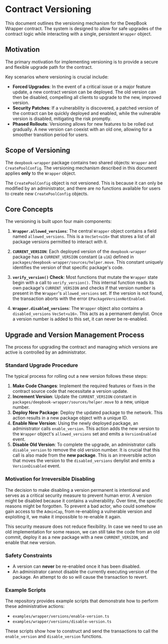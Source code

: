 # Contract Versioning

This document outlines the versioning mechanism for the DeepBook Wrapper contract. The system is designed to allow for safe upgrades of the contract logic while interacting with a single, persistent `Wrapper` object.

## Motivation

The primary motivation for implementing versioning is to provide a secure and flexible upgrade path for the contract.

Key scenarios where versioning is crucial include:

- **Forced Upgrades**: In the event of a critical issue or a major feature update, a new contract version can be deployed. The old version can then be disabled, compelling all clients to upgrade to the new, improved version.
- **Security Patches**: If a vulnerability is discovered, a patched version of the contract can be quickly deployed and enabled, while the vulnerable version is disabled, mitigating the risk promptly.
- **Phased Rollouts**: Versioning allows for new features to be rolled out gradually. A new version can coexist with an old one, allowing for a smoother transition period for users.

## Scope of Versioning

The `deepbook-wrapper` package contains two shared objects: `Wrapper` and `CreatePoolConfig`. The versioning mechanism described in this document applies **only** to the `Wrapper` object.

The `CreatePoolConfig` object is not versioned. This is because it can only be modified by an administrator, and there are no functions available for users to create new `CreatePoolConfig` objects.

## Core Concepts

The versioning is built upon four main components:

1.  **`Wrapper.allowed_versions`**: The central `Wrapper` object contains a field named `allowed_versions`. This is a `VecSet<u16>` that stores a list of all package versions permitted to interact with it.

2.  **`CURRENT_VERSION`**: Each deployed version of the `deepbook-wrapper` package has a `CURRENT_VERSION` constant (a `u16`) defined in `packages/deepbook-wrapper/sources/helper.move`. This constant uniquely identifies the version of that specific package's code.

3.  **`verify_version()` Check**: Most functions that mutate the `Wrapper` state begin with a call to `verify_version()`. This internal function reads its own package's `CURRENT_VERSION` and checks if that version number is present in the `Wrapper`'s `allowed_versions` set. If the version is not found, the transaction aborts with the error `EPackageVersionNotEnabled`.

4.  **`Wrapper.disabled_versions`**: The `Wrapper` object also contains a `disabled_versions` `VecSet<u16>`. This acts as a permanent denylist. Once a version number is added to this set, it can never be re-enabled.

## Upgrade and Version Management Process

The process for upgrading the contract and managing which versions are active is controlled by an administrator.

### Standard Upgrade Procedure

The typical process for rolling out a new version follows these steps:

1.  **Make Code Changes**: Implement the required features or fixes in the contract source code that necessitate a version update.
2.  **Increment Version**: Update the `CURRENT_VERSION` constant in `packages/deepbook-wrapper/sources/helper.move` to a new, unique number.
3.  **Deploy New Package**: Deploy the updated package to the network. This action results in a new package object with a unique ID.
4.  **Enable New Version**: Using the newly deployed package, an administrator calls `enable_version`. This action adds the new version to the `Wrapper` object's `allowed_versions` set and emits a `VersionEnabled` event.
5.  **Disable Old Version**: To complete the upgrade, an administrator calls `disable_version` to remove the old version number. It is crucial that this call is also made from the **new package**. This is an irreversible action that moves the version to the `disabled_versions` denylist and emits a `VersionDisabled` event.

### Motivation for Irreversible Disabling
The decision to make disabling a version permanent is intentional and serves as a critical security measure to prevent human error.
A version might be disabled because it contains a vulnerability.
Over time, the specific reasons might be forgotten. To prevent a bad actor, who could somehow gain access to the `AdminCap`, from re-enabling a vulnerable version and exploiting it, we make it impossible to re-enable it again.

This security measure does not reduce flexibility. In case we need to use an old implementation for some reason, we can still take the code from an old commit, deploy it as a new package with a new `CURRENT_VERSION`, and enable that new version.

### Safety Constraints
- A version can **never** be re-enabled once it has been disabled.
- An administrator cannot disable the currently executing version of the package. An attempt to do so will cause the transaction to revert.

### Example Scripts

The repository provides example scripts that demonstrate how to perform these administrative actions:
-   `examples/wrapper/versions/enable-version.ts`
-   `examples/wrapper/versions/disable-version.ts`

These scripts show how to construct and send the transactions to call the `enable_version` and `disable_version` functions.
